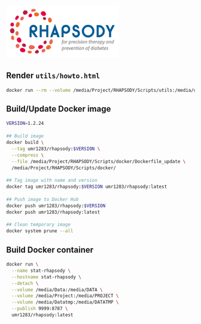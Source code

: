 # <img src="utils/RHAPSODY_Logo_WEB_Color.png" width="300" />

## Render `utils/howto.html`
``` sh
docker run --rm --volume /media/Project/RHAPSODY/Scripts/utils:/media/utils umr1283/rhapsody:latest Rscript -e 'rmarkdown::render("/media/utils/howto.Rmd", encoding = "UTF-8")'
```

## Build/Update Docker image
``` sh
VERSION=1.2.24

## Build image
docker build \
  --tag umr1283/rhapsody:$VERSION \
  --compress \
  --file /media/Project/RHAPSODY/Scripts/docker/Dockerfile_update \
  /media/Project/RHAPSODY/Scripts/docker/

## Tag image with name and version
docker tag umr1283/rhapsody:$VERSION umr1283/rhapsody:latest

## Push image to Docker Hub
docker push umr1283/rhapsody:$VERSION
docker push umr1283/rhapsody:latest

## Clean temporary image
docker system prune --all
```
 
## Build Docker container
``` sh
docker run \
  --name stat-rhapsody \
  --hostname stat-rhapsody \
  --detach \
  --volume /media/Data:/media/DATA \
  --volume /media/Project:/media/PROJECT \
  --volume /media/Datatmp:/media/DATATMP \
  --publish 9999:8787 \
  umr1283/rhapsody:latest
```
